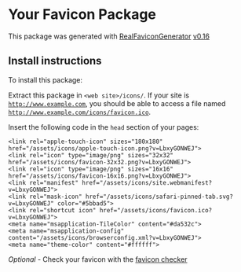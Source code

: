 # Your Favicon Package

This package was generated with [RealFaviconGenerator](https://realfavicongenerator.net/) [v0.16](https://realfavicongenerator.net/change_log#v0.16)

## Install instructions

To install this package:

Extract this package in <code>&lt;web site&gt;/icons/</code>. If your site is <code>http://www.example.com</code>, you should be able to access a file named <code>http://www.example.com/icons/favicon.ico</code>.

Insert the following code in the `head` section of your pages:

    <link rel="apple-touch-icon" sizes="180x180" href="/assets/icons/apple-touch-icon.png?v=LbxyGONWEJ">
    <link rel="icon" type="image/png" sizes="32x32" href="/assets/icons/favicon-32x32.png?v=LbxyGONWEJ">
    <link rel="icon" type="image/png" sizes="16x16" href="/assets/icons/favicon-16x16.png?v=LbxyGONWEJ">
    <link rel="manifest" href="/assets/icons/site.webmanifest?v=LbxyGONWEJ">
    <link rel="mask-icon" href="/assets/icons/safari-pinned-tab.svg?v=LbxyGONWEJ" color="#5bbad5">
    <link rel="shortcut icon" href="/assets/icons/favicon.ico?v=LbxyGONWEJ">
    <meta name="msapplication-TileColor" content="#da532c">
    <meta name="msapplication-config" content="/assets/icons/browserconfig.xml?v=LbxyGONWEJ">
    <meta name="theme-color" content="#ffffff">

*Optional* - Check your favicon with the [favicon checker](https://realfavicongenerator.net/favicon_checker)